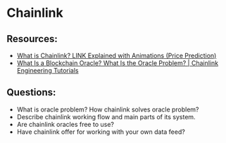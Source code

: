 # Chainlink

## Resources:

* [What is Chainlink? LINK Explained with Animations (Price Prediction)](https://www.youtube.com/watch?v=GnXsJe2wZ_w)
* [What Is a Blockchain Oracle? What Is the Oracle Problem? | Chainlink Engineering Tutorials](https://www.youtube.com/watch?v=ZJfkNzyO7-U)

## Questions:

* What is oracle problem? How chainlink solves oracle problem?
* Describe chainlink working flow and main parts of its system.
* Are chainlink oracles free to use? 
* Have chainlink offer for working with your own data feed?
